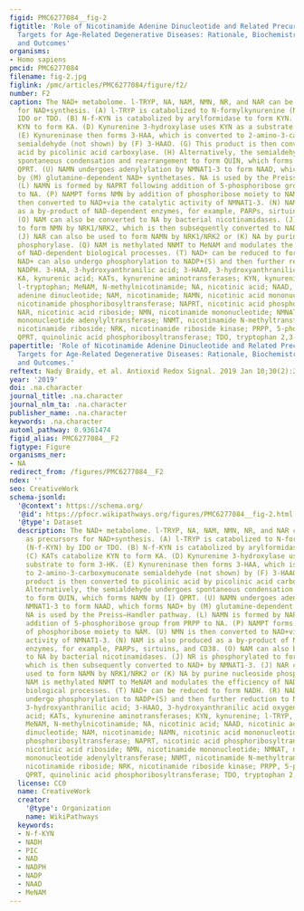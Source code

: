 ```yaml
---
figid: PMC6277084__fig-2
figtitle: 'Role of Nicotinamide Adenine Dinucleotide and Related Precursors as Therapeutic
  Targets for Age-Related Degenerative Diseases: Rationale, Biochemistry, Pharmacokinetics,
  and Outcomes'
organisms:
- Homo sapiens
pmcid: PMC6277084
filename: fig-2.jpg
figlink: /pmc/articles/PMC6277084/figure/f2/
number: F2
caption: The NAD+ metabolome. l-TRYP, NA, NAM, NMN, NR, and NAR can be used as precursors
  for NAD+synthesis. (A) l-TRYP is catabolized to N-formylkynurenine (N-f-KYN) by
  IDO or TDO. (B) N-f-KYN is catabolized by arylformidase to form KYN. (C) KATs catabolize
  KYN to form KA. (D) Kynurenine 3-hydroxylase uses KYN as a substrate to form 3-HK.
  (E) Kynureninase then forms 3-HAA, which is converted to 2-amino-3-carboxymuconate
  semialdehyde (not shown) by (F) 3-HAAO. (G) This product is then converted to picolinic
  acid by picolinic acid carboxylase. (H) Alternatively, the semialdehyde undergoes
  spontaneous condensation and rearrangement to form QUIN, which forms NAMN by (I)
  QPRT. (U) NAMN undergoes adenylylation by NMNAT1-3 to form NAAD, which forms NAD+
  by (M) glutamine-dependent NAD+ synthetases. NA is used by the Preiss–Handler pathway.
  (L) NAMN is formed by NAPRT following addition of 5-phosphoribose group from PRPP
  to NA. (P) NAMPT forms NMN by addition of phosphoribose moiety to NAM. (U) NMN is
  then converted to NAD+via the catalytic activity of NMNAT1-3. (N) NAM is also produced
  as a by-product of NAD-dependent enzymes, for example, PARPs, sirtuins, and CD38.
  (O) NAM can also be converted to NA by bacterial nicotinamidases. (J) NR is phosphorylated
  to form NMN by NRK1/NRK2, which is then subsequently converted to NAD+ by NMNAT1-3.
  (J) NAR can also be used to form NAMN by NRK1/NRK2 or (K) NA by purine nucleoside
  phosphorylase. (Q) NAM is methylated NNMT to MeNAM and modulates the efficiency
  of NAD-dependent biological processes. (T) NAD+ can be reduced to form NADH. (R)
  NAD+ can also undergo phosphorylation to NADP+(S) and then further reduction to
  NADPH. 3-HAA, 3-hydroxyanthranilic acid; 3-HAAO, 3-hydroxyanthranilic acid oxygenase;
  KA, kynurenic acid; KATs, kynurenine aminotransferases; KYN, kynurenine; l-TRYP,
  l-tryptophan; MeNAM, N-methylnicotinamide; NA, nicotinic acid; NAAD, nicotinic acid
  adenine dinucleotide; NAM, nicotinamide; NAMN, nicotinic acid mononucleotide; NAMPT,
  nicotinamide phosphoribosyltransferase; NAPRT, nicotinic acid phosphoribosyltransferase;
  NAR, nicotinic acid riboside; NMN, nicotinamide mononucleotide; NMNAT, nicotinamide
  mononucleotide adenylyltransferase; NNMT, nicotinamide N-methyltransferase; NR,
  nicotinamide riboside; NRK, nicotinamide riboside kinase; PRPP, 5-phosphoribosyl-1-pyrophosphate;
  QPRT, quinolinic acid phosphoribosyltransferase; TDO, tryptophan 2,3-dioxygenase.
papertitle: 'Role of Nicotinamide Adenine Dinucleotide and Related Precursors as Therapeutic
  Targets for Age-Related Degenerative Diseases: Rationale, Biochemistry, Pharmacokinetics,
  and Outcomes.'
reftext: Nady Braidy, et al. Antioxid Redox Signal. 2019 Jan 10;30(2):251-294.
year: '2019'
doi: .na.character
journal_title: .na.character
journal_nlm_ta: .na.character
publisher_name: .na.character
keywords: .na.character
automl_pathway: 0.9361474
figid_alias: PMC6277084__F2
figtype: Figure
organisms_ner:
- NA
redirect_from: /figures/PMC6277084__F2
ndex: ''
seo: CreativeWork
schema-jsonld:
  '@context': https://schema.org/
  '@id': https://pfocr.wikipathways.org/figures/PMC6277084__fig-2.html
  '@type': Dataset
  description: The NAD+ metabolome. l-TRYP, NA, NAM, NMN, NR, and NAR can be used
    as precursors for NAD+synthesis. (A) l-TRYP is catabolized to N-formylkynurenine
    (N-f-KYN) by IDO or TDO. (B) N-f-KYN is catabolized by arylformidase to form KYN.
    (C) KATs catabolize KYN to form KA. (D) Kynurenine 3-hydroxylase uses KYN as a
    substrate to form 3-HK. (E) Kynureninase then forms 3-HAA, which is converted
    to 2-amino-3-carboxymuconate semialdehyde (not shown) by (F) 3-HAAO. (G) This
    product is then converted to picolinic acid by picolinic acid carboxylase. (H)
    Alternatively, the semialdehyde undergoes spontaneous condensation and rearrangement
    to form QUIN, which forms NAMN by (I) QPRT. (U) NAMN undergoes adenylylation by
    NMNAT1-3 to form NAAD, which forms NAD+ by (M) glutamine-dependent NAD+ synthetases.
    NA is used by the Preiss–Handler pathway. (L) NAMN is formed by NAPRT following
    addition of 5-phosphoribose group from PRPP to NA. (P) NAMPT forms NMN by addition
    of phosphoribose moiety to NAM. (U) NMN is then converted to NAD+via the catalytic
    activity of NMNAT1-3. (N) NAM is also produced as a by-product of NAD-dependent
    enzymes, for example, PARPs, sirtuins, and CD38. (O) NAM can also be converted
    to NA by bacterial nicotinamidases. (J) NR is phosphorylated to form NMN by NRK1/NRK2,
    which is then subsequently converted to NAD+ by NMNAT1-3. (J) NAR can also be
    used to form NAMN by NRK1/NRK2 or (K) NA by purine nucleoside phosphorylase. (Q)
    NAM is methylated NNMT to MeNAM and modulates the efficiency of NAD-dependent
    biological processes. (T) NAD+ can be reduced to form NADH. (R) NAD+ can also
    undergo phosphorylation to NADP+(S) and then further reduction to NADPH. 3-HAA,
    3-hydroxyanthranilic acid; 3-HAAO, 3-hydroxyanthranilic acid oxygenase; KA, kynurenic
    acid; KATs, kynurenine aminotransferases; KYN, kynurenine; l-TRYP, l-tryptophan;
    MeNAM, N-methylnicotinamide; NA, nicotinic acid; NAAD, nicotinic acid adenine
    dinucleotide; NAM, nicotinamide; NAMN, nicotinic acid mononucleotide; NAMPT, nicotinamide
    phosphoribosyltransferase; NAPRT, nicotinic acid phosphoribosyltransferase; NAR,
    nicotinic acid riboside; NMN, nicotinamide mononucleotide; NMNAT, nicotinamide
    mononucleotide adenylyltransferase; NNMT, nicotinamide N-methyltransferase; NR,
    nicotinamide riboside; NRK, nicotinamide riboside kinase; PRPP, 5-phosphoribosyl-1-pyrophosphate;
    QPRT, quinolinic acid phosphoribosyltransferase; TDO, tryptophan 2,3-dioxygenase.
  license: CC0
  name: CreativeWork
  creator:
    '@type': Organization
    name: WikiPathways
  keywords:
  - N-f-KYN
  - NADH
  - PIC
  - NAD
  - NADPH
  - NADP
  - NAAD
  - MeNAM
---
```

